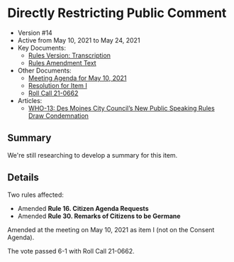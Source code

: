 # Directly Restricting Public Comment

- Version #14
- Active from May 10, 2021 to May 24, 2021 
- Key Documents:
    - [Rules Version: Transcription](#/view/rules-archive~2021_05_10~transcription)
    - [Rules Amendment Text](#/view/rules-archive~2021_05_10~amendment)
- Other Documents:
    - [Meeting Agenda for May 10, 2021](assets/rules-archive/2021_05_10/agenda.pdf)
    - [Resolution for Item I](assets/rules-archive/2021_05_10/resolution.pdf)
    - [Roll Call 21-0662](assets/rules-archive/2021_05_10/roll_call.pdf)
- Articles:
    - [WHO-13: Des Moines City Council’s New Public Speaking Rules Draw Condemnation](https://who13.com/news/des-moines-city-councils-new-public-speaking-rules-draw-condemnation/)

## Summary

We're still researching to develop a summary for this item.

## Details

Two rules affected:

- Amended **Rule 16. Citizen Agenda Requests**
- Amended **Rule 30. Remarks of Citizens to be Germane**

Amended at the meeting on May 10, 2021 as item I (not on the Consent Agenda).

The vote passed 6-1 with Roll Call 21-0662.
